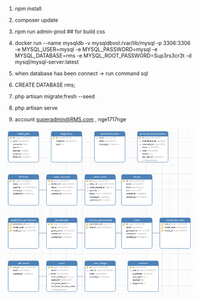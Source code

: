 
1) npm install

2) composer update

4) npm run admin-prod ## for build css

5) docker run --name mysqldb -v mysqldbvol:/var/lib/mysql -p 3306:3306 -e MYSQL_USER=mysql -e MYSQL_PASSWORD=mysql -e MYSQL_DATABASE=rms -e MYSQL_ROOT_PASSWORD=Sup3rs3cr3t -d mysql/mysql-server:latest
        
4) when database has been connect -> run command sql

5) CREATE DATABASE rms;

6) php artisan migrate:fresh --seed

7) php artisan serve

8) account superadmin@RMS.com , nge1717nge

![alt text](https://github.com/riskywerawat/ce-restaurant-poc/blob/main/table_entity.PNG?raw=true)

